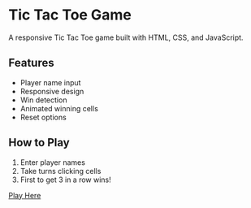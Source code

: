 # Tic Tac Toe Game

A responsive Tic Tac Toe game built with HTML, CSS, and JavaScript.

## Features
- Player name input
- Responsive design
- Win detection
- Animated winning cells
- Reset options

## How to Play
1. Enter player names
2. Take turns clicking cells
3. First to get 3 in a row wins!

[Play Here](https://RohanM0205.github.io/tic-tac-toe) 